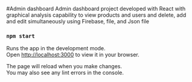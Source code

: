 #Admin dashboard
Admin dashboard project developed with React with graphical analysis capability to view products and users 
and delete, add and edit simultaneously using Firebase, file, and Json file


### `npm start`

Runs the app in the development mode.\
Open [http://localhost:3000](http://localhost:3000) to view it in your browser.

The page will reload when you make changes.\
You may also see any lint errors in the console.


